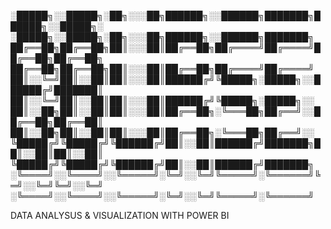 
░█████╗░░█████╗░██╗░░░██╗██████╗░░██████╗███████╗██████╗░░█████╗░  ░█████╗░░█████╗░██╗░░░██╗██████╗░░██████╗███████╗
██╔══██╗██╔══██╗██║░░░██║██╔══██╗██╔════╝██╔════╝██╔══██╗██╔══██╗  ██╔══██╗██╔══██╗██║░░░██║██╔══██╗██╔════╝██╔════╝
██║░░╚═╝██║░░██║██║░░░██║██████╔╝╚█████╗░█████╗░░██████╔╝███████║  ██║░░╚═╝██║░░██║██║░░░██║██████╔╝╚█████╗░█████╗░░
██║░░██╗██║░░██║██║░░░██║██╔══██╗░╚═══██╗██╔══╝░░██╔══██╗██╔══██║  ██║░░██╗██║░░██║██║░░░██║██╔══██╗░╚═══██╗██╔══╝░░
╚█████╔╝╚█████╔╝╚██████╔╝██║░░██║██████╔╝███████╗██║░░██║██║░░██║  ╚█████╔╝╚█████╔╝╚██████╔╝██║░░██║██████╔╝███████╗
░╚════╝░░╚════╝░░╚═════╝░╚═╝░░╚═╝╚═════╝░╚══════╝╚═╝░░╚═╝╚═╝░░╚═╝  ░╚════╝░░╚════╝░░╚═════╝░╚═╝░░╚═╝╚═════╝░╚══════╝

DATA ANALYSUS & VISUALIZATION WITH POWER BI
